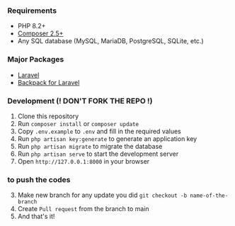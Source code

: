 ### Requirements

- PHP 8.2+
- [Composer 2.5+](https://getcomposer.org/)
- Any SQL database (MySQL, MariaDB, PostgreSQL, SQLite, etc.)

### Major Packages

- [Laravel](https://laravel.com/docs/10.x/)
- [Backpack for Laravel](https://backpackforlaravel.com/docs)

### Development (! DON'T FORK THE REPO !)

1. Clone this repository
2. Run `composer install` or `composer update`
3. Copy `.env.example` to `.env` and fill in the required values
4. Run `php artisan key:generate` to generate an application key
5. Run `php artisan migrate` to migrate the database
6. Run `php artisan serve` to start the development server
7. Open `http://127.0.0.1:8000` in your browser



### to push the codes
3. Make new branch for any update you did `git checkout -b name-of-the-branch`
4. Create `Pull request` from the branch to main
5. And that's it!
